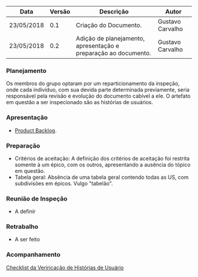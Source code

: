 |Data|Versão|Descrição|Autor|
|----|------|---------|-----|
|23/05/2018|0.1|Criação do Documento.|Gustavo Carvalho|
|23/05/2018|0.2|Adição de planejamento, apresentação e preparação ao documento.|Gustavo Carvalho|

### Planejamento

Os membros do grupo optaram por um reparticionamento da inspeção, onde cada indivíduo, com sua devida parte determinada previamente, seria responsável pela revisão e evolução do documento cabível a ele. O artefato em questão a ser inspecionado são as histórias de usuários. 

### Apresentação

 * [Product Backlog](https://github.com/gabrielziegler3/Requisitos-2018-1/wiki/Product-Backlog).

### Preparação

* Critérios de aceitação: A definição dos critérios de aceitação foi restrita somente à um épico, com os outros, apresentando a ausência do tópico em questão.
* Tabela geral: Absência de uma tabela geral contendo todas as US, com subdivisões em épicos. Vulgo "tabelão".

### Reunião de Inspeção

* A definir

### Retrabalho

* A ser feito

### Acompanhamento

[Checklist da Veriricação de Histórias de Usuário](Checklist-da-US)


